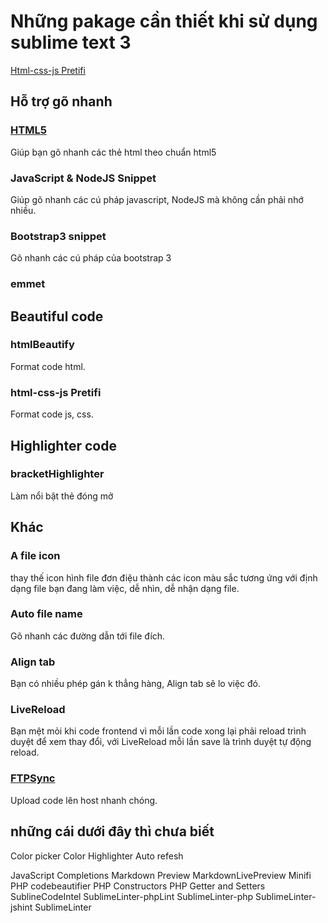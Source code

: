 # Những pakage cần thiết khi sử dụng sublime text 3
<a href="#html-css-js-Pretifi" title="">Html-css-js Pretifi</a>


<h2>Hỗ trợ gõ nhanh</h2>
<h3><a href="https://packagecontrol.io/packages/HTML5" title="">HTML5</a></h3>
	Giúp bạn gõ nhanh các thẻ html theo chuẩn html5
<h3>JavaScript & NodeJS Snippet</h3>
	Giúp gõ nhanh các cú pháp javascript, NodeJS mà không cần phải nhớ nhiều.
<h3>Bootstrap3 snippet</h3>
	Gõ nhanh các cú pháp của bootstrap 3
<h3>emmet</h3>

<h2>Beautiful code</h2>
<h3>htmlBeautify</h3>
	Format code html.
<h3 id="html-css-js-Pretifi">html-css-js Pretifi</h3>
	Format code js, css.

<h2>Highlighter code</h2>
<h3>bracketHighlighter</h3>
	Làm nổi bật thẻ đóng mở

<h2>Khác</h2>
<h3>A file icon</h3>
	thay thế icon hình file đơn điệu thành các icon màu sắc tương ứng với định dạng file bạn đang làm việc, dễ nhìn, dễ nhận dạng file.
<h3>Auto file name</h3>
	Gõ nhanh các đường dẫn tới file đích.
<h3>Align tab</h3>
	Bạn có nhiều phép gán k thẳng hàng, Align tab sẽ lo việc đó.
<h3>LiveReload</h3>
	Bạn mệt mỏi khi code frontend vì mỗi lần code xong lại phải reload trình duyệt để xem thay đổi, với LiveReload mỗi lần save là trình duyệt tự động reload.
<h3><a href="https://packagecontrol.io/packages/FTPSync" title="">FTPSync</a></h3>
	Upload code lên host nhanh chóng.
	
## những cái dưới đây thì chưa biết
Color picker
Color Highlighter
Auto refesh

JavaScript Completions
Markdown Preview
MarkdownLivePreview
Minifi
PHP codebeautifier
PHP Constructors
PHP Getter and Setters
SublineCodeIntel
SublimeLinter-phpLint
SublimeLinter-php
SublimeLinter-jshint
SublimeLinter
